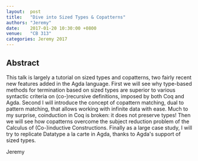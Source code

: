 ```yaml
--- 
layout:  post 
title:   "Dive into Sized Types & Copatterns"
authors: "Jeremy"
date:    2017-01-20 10:30:00 +0800
venue:   "CB 313"
categories: Jeremy 2017
--- 
```

## Abstract

This talk is largely a tutorial on sized types and copatterns, two fairly
recent
new features added in the Agda language. First we will see why type-based
methods for termination based on sized types are superior to various
syntactic
criteria on (co-)recursive definitions, imposed by both Coq and Agda.
Second I
will introduce the concept of copattern matching, dual to pattern matching,
that
allows working with infinite data with ease. Much to my surprise,
coinduction in
Coq is broken: it does not preserve types! Then we will see how copatterns
overcome the subject reduction problem of the Calculus of (Co-)inductive
Constructions. Finally as a large case study, I will try to replicate
Datatype
a la carte in Agda, thanks to Agda's support of sized types.

Jeremy


